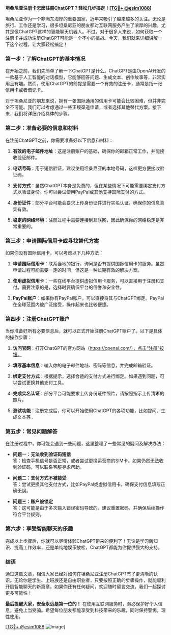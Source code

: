 **坦桑尼亚注册卡怎麽註冊ChatGPT？轻松几步搞定！[[TG💪+ @esim1088](https://t.me/s/esim1088)]**

坦桑尼亚作为一个非洲东海岸的重要国家，近年来吸引了越来越多的关注。无论是旅行、工作还是学习，很多坦桑尼亚的朋友都对互联网服务产生了浓厚的兴趣，尤其是像ChatGPT这样的智能聊天机器人。不过，对于很多人来说，如何获取一个注册卡并成功注册ChatGPT可能是一个不小的挑战。今天，我们就来详细讲解一下这个过程，让大家轻松搞定！

### **第一步：了解ChatGPT的基本情况**
在开始之前，我们先简单了解一下ChatGPT是什么。ChatGPT是由OpenAI开发的一款基于人工智能的对话模型，它能够回答问题、生成文本、创作故事等，非常实用且有趣。然而，使用ChatGPT的前提是需要一个有效的注册卡，通常是指一张信用卡或者借记卡。

对于坦桑尼亚的朋友来说，拥有一张国际通用的信用卡可能会比较困难，但并非完全不可能。我们可以考虑通过一些正规渠道申请，或者选择其他替代方案。接下来，我们将详细介绍具体的步骤。

### **第二步：准备必要的信息和材料**
在注册ChatGPT之前，你需要准备好以下信息和材料：

1. **有效的电子邮件地址**：这是注册账户的基础，确保你的邮箱正常工作，并能接收验证邮件。
   
2. **电话号码**：用于短信验证，建议使用坦桑尼亚的本地号码，这样更方便接收验证码。

3. **支付方式**：虽然ChatGPT本身是免费的，但在某些情况下可能需要绑定支付方式以验证身份。你可以尝试使用PayPal或其他支持国际支付的方式。

4. **身份证件**：部分平台可能会要求上传身份证件进行实名认证，确保你的信息真实有效。

5. **稳定的网络环境**：注册过程中需要连接到互联网，因此确保你的网络稳定是非常重要的。

### **第三步：申请国际信用卡或寻找替代方案**
如果你没有国际信用卡，可以考虑以下几种方法：

1. **申请国际信用卡**：联系当地的银行，询问是否有提供国际信用卡的服务。虽然申请过程可能需要一定的时间，但这是一种长期有效的解决方案。

2. **使用虚拟信用卡**：一些在线平台提供虚拟信用卡服务，可以直接用于注册和支付。需要注意的是，选择时要确保平台的信誉和安全性。

3. **PayPal账户**：如果你有PayPal账户，可以直接将其与ChatGPT绑定。PayPal在全球范围内被广泛接受，操作起来也比较便捷。

### **第四步：注册ChatGPT账户**
当你准备好所有必要信息后，就可以正式开始注册ChatGPT账户了。以下是具体的操作步骤：

1. **访问官网**：打开ChatGPT的官方网站（https://openai.com/），点击“注册”按钮。

2. **填写基本信息**：输入你的电子邮件地址、密码等信息，并完成邮箱验证。

3. **绑定支付方式**：根据提示，选择合适的支付方式进行绑定。如果遇到问题，可以尝试更换其他支付工具。

4. **完成实名认证**：部分平台可能要求上传身份证件照片，请按照指示上传清晰的照片。

5. **测试功能**：注册完成后，你可以开始使用ChatGPT的各项功能，比如提问、生成文本等。

### **第五步：常见问题解答**
在注册过程中，你可能会遇到一些问题，这里整理了一些常见的疑问及解决办法：

- **问题一：无法收到验证码短信**  
  答：检查手机信号是否正常，或者尝试更换运营商的SIM卡。如果仍然无法收到验证码，可以联系客服寻求帮助。

- **问题二：支付方式不被接受**  
  答：尝试更换其他支付方式，比如PayPal或虚拟信用卡。确保支付信息填写正确无误。

- **问题三：账户被锁定**  
  答：这可能是由于多次输入错误密码导致的。建议重置密码，并确保后续操作符合平台规则。

### **第六步：享受智能聊天的乐趣**
完成以上步骤后，你就可以尽情体验ChatGPT带来的便利了！无论是学习新知识、提高工作效率，还是单纯地娱乐放松，ChatGPT都能为你提供强大的支持。

### **结语**
通过这篇文章，相信大家已经对如何在坦桑尼亚注册ChatGPT有了更清晰的认识。无论你是学生、上班族还是自由职业者，只要按照正确的步骤操作，就能顺利开启智能聊天的新篇章。如果你还有任何疑问，欢迎随时留言交流，我们一起探讨更多可能性！

**最后提醒大家，安全永远是第一位的！** 在使用互联网服务时，务必保护好个人信息，避免上当受骗。希望每位朋友都能享受到科技带来的乐趣，同时保持警惕，理性使用。

[[TG💪+ @esim1088](https://t.me/s/esim1088) ![Image](https://i.postimg.cc/4NQfJmqS/Snipaste-2025-05-13-00-14-12.png)]